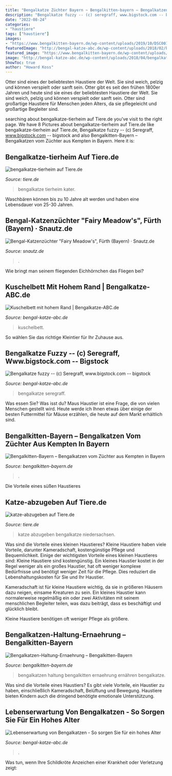 ```yaml
---
title: "Bengalkatze Züchter Bayern ~ Bengalkitten-bayern – Bengalkatzen Vom Züchter Aus Kempten In Bayern"
description: "Bengalkatze fuzzy -- (c) seregraff, www.bigstock.com -- bigstock"
date: "2022-08-24"
categories:
- "haustiere"
tags: ["haustiere"]
images:
- "https://www.bengalkitten-bayern.de/wp-content/uploads/2019/10/DSC00105.jpg"
featuredImage: "http://bengal-katze-abc.de/wp-content/uploads/2018/02/bengalkatze-liegend-c-backyardproductions-www-bigstock-com-bigstock-bengal-cat-resting-on-bed-43438360-300x144.jpg"
featured_image: "https://www.bengalkitten-bayern.de/wp-content/uploads/2019/10/DSC04853-1-768x512.jpg"
image: "http://bengal-katze-abc.de/wp-content/uploads/2018/04/bengalkatze-fuzzy-c-seregraff-www-bigstock-com-bigstock-183360778.jpg"
ShowToc: true
author: "Howard Koss"
---
```



Otter sind eines der beliebtesten Haustiere der Welt. Sie sind weich, pelzig und können verspielt oder sanft sein.
Otter gibt es seit den frühen 1800er Jahren und heute sind sie eines der beliebtesten Haustiere der Welt. Sie sind weich, pelzig und können verspielt oder sanft sein. Otter sind großartige Haustiere für Menschen jeden Alters, da sie pflegeleicht und großartige Begleiter sind.

	

		
searching about bengalkatze-tierheim auf Tiere.de you've visit to the right page. We have 8 Pictures about bengalkatze-tierheim auf Tiere.de like bengalkatze-tierheim auf Tiere.de, Bengalkatze fuzzy -- (c) Seregraff, www.bigstock.com -- bigstock and also Bengalkitten-Bayern – Bengalkatzen vom Züchter aus Kempten in Bayern. Here it is:
		
    
## Bengalkatze-tierheim Auf Tiere.de

<img loading=lazy src="https://bilder.tiere.de/Katzen/Bengalkatze-Kater-508665_1587743688.jpg" onerror="this.onerror=null;this.src='https://tse4.mm.bing.net/th?id=OIP.bR8cGLG4J39VLXJAXDU62wAAAA&amp;pid=15.1';" alt="bengalkatze-tierheim auf Tiere.de">

_Source: tiere.de_

>bengalkatze tierheim kater. 

	

Waschbären können bis zu 10 Jahre alt werden und haben eine Lebensdauer von 25-30 Jahren.

    
## Bengal-Katzenzüchter &quot;Fairy Meadow&#039;s&quot;, Fürth (Bayern) · Snautz.de

<img loading=lazy src="https://www.snautz.de/bilder/katzen/zuechter/1448-0-280x280.jpg" onerror="this.onerror=null;this.src='https://tse1.mm.bing.net/th?id=OIP.ibwVE02WhERItuMzS1uhUQAAAA&amp;pid=15.1';" alt="Bengal-Katzenzüchter &quot;Fairy Meadow&#039;s&quot;, Fürth (Bayern) · Snautz.de">

_Source: snautz.de_

>. 

	

Wie bringt man seinem fliegenden Eichhörnchen das Fliegen bei?

    
## Kuschelbett Mit Hohem Rand | Bengalkatze-ABC.de

<img loading=lazy src="http://bengal-katze-abc.de/wp-content/uploads/2017/12/kuschelbett.jpg" onerror="this.onerror=null;this.src='https://tse1.mm.bing.net/th?id=OIP.gc_3QPza8UTuwQ6je1-4ZQHaHa&amp;pid=15.1';" alt="Kuschelbett mit hohem Rand | Bengalkatze-ABC.de">

_Source: bengal-katze-abc.de_

>kuschelbett. 

	

So wählen Sie das richtige Kleintier für Ihr Zuhause aus.

    
## Bengalkatze Fuzzy -- (c) Seregraff, Www.bigstock.com -- Bigstock

<img loading=lazy src="http://bengal-katze-abc.de/wp-content/uploads/2018/04/bengalkatze-fuzzy-c-seregraff-www-bigstock-com-bigstock-183360778.jpg" onerror="this.onerror=null;this.src='https://tse4.mm.bing.net/th?id=OIP.AUxP3Pf7Km2wNj-0ruFzCgHaE7&amp;pid=15.1';" alt="Bengalkatze fuzzy -- (c) Seregraff, www.bigstock.com -- bigstock">

_Source: bengal-katze-abc.de_

>bengalkatze seregraff. 

	

Was essen Sie?
Was isst du? Maus Haustier ist eine Frage, die von vielen Menschen gestellt wird. Heute werde ich Ihnen etwas über einige der besten Futtermittel für Mäuse erzählen, die heute auf dem Markt erhältlich sind.

    
## Bengalkitten-Bayern – Bengalkatzen Vom Züchter Aus Kempten In Bayern

<img loading=lazy src="https://www.bengalkitten-bayern.de/wp-content/uploads/2019/10/DSC00105.jpg" onerror="this.onerror=null;this.src='https://tse2.mm.bing.net/th?id=OIP._RJf44urq9UexM4ZzBTeSAHaE8&amp;pid=15.1';" alt="Bengalkitten-Bayern – Bengalkatzen vom Züchter aus Kempten in Bayern">

_Source: bengalkitten-bayern.de_

>. 

	

Die Vorteile eines süßen Haustieres

    
## Katze-abzugeben Auf Tiere.de

<img loading=lazy src="https://bilder.tiere.de/Katzen/Bengalkatze-Katze-510451_1602845113.jpg" onerror="this.onerror=null;this.src='https://tse2.mm.bing.net/th?id=OIP.96i5CCKuTKxfVQzGrjZh-AAAAA&amp;pid=15.1';" alt="katze-abzugeben auf Tiere.de">

_Source: tiere.de_

>katze abzugeben bengalkatze niedersachsen. 

	

Was sind die Vorteile eines kleinen Haustieres?
Kleine Haustiere haben viele Vorteile, darunter Kameradschaft, kostengünstige Pflege und Bequemlichkeit. Einige der wichtigsten Vorteile eines kleinen Haustieres sind:
Kleine Haustiere sind kostengünstig. Ein kleines Haustier kostet in der Regel weniger als ein großes Haustier, hat oft weniger komplexe Bedürfnisse und benötigt weniger Zeit für die Pflege. Dies reduziert die Lebenshaltungskosten für Sie und Ihr Haustier.

Kameradschaft ist für kleine Haustiere wichtig, da sie in größeren Häusern dazu neigen, einsame Kreaturen zu sein. Ein kleines Haustier kann normalerweise regelmäßig ein oder zwei Aktivitäten mit seinem menschlichen Begleiter teilen, was dazu beiträgt, dass es beschäftigt und glücklich bleibt.

Kleine Haustiere benötigen oft weniger Pflege als größere.

    
## Bengalkatzen-Haltung-Ernaehrung – Bengalkitten-Bayern

<img loading=lazy src="https://www.bengalkitten-bayern.de/wp-content/uploads/2019/10/DSC04853-1-768x512.jpg" onerror="this.onerror=null;this.src='https://tse3.mm.bing.net/th?id=OIP.60b_JSu4qaIkzeP7ygibrQHaE8&amp;pid=15.1';" alt="Bengalkatzen-Haltung-Ernaehrung – Bengalkitten-Bayern">

_Source: bengalkitten-bayern.de_

>bengalkatzen haltung bengalkitten ernaehrung ernähren bengalkatze. 

	

Was sind die Vorteile eines Haustiers?
Es gibt viele Vorteile, ein Haustier zu haben, einschließlich Kameradschaft, Belüftung und Bewegung. Haustiere bieten Kindern auch die dringend benötigte emotionale Unterstützung.

    
## Lebenserwartung Von Bengalkatzen - So Sorgen Sie Für Ein Hohes Alter

<img loading=lazy src="http://bengal-katze-abc.de/wp-content/uploads/2018/02/bengalkatze-liegend-c-backyardproductions-www-bigstock-com-bigstock-bengal-cat-resting-on-bed-43438360-300x144.jpg" onerror="this.onerror=null;this.src='https://tse1.mm.bing.net/th?id=OIP.CHFvrtBP_M2mbYwY1yVEiQAAAA&amp;pid=15.1';" alt="Lebenserwartung von Bengalkatzen - So sorgen Sie für ein hohes Alter">

_Source: bengal-katze-abc.de_

>. 

	

Was tun, wenn Ihre Schildkröte Anzeichen einer Krankheit oder Verletzung zeigt:

